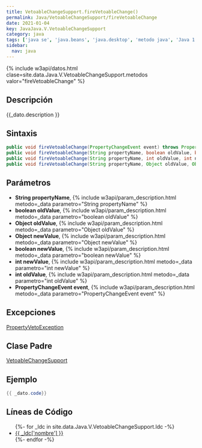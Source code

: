 ```yaml
---
title: VetoableChangeSupport.fireVetoableChange()
permalink: Java/VetoableChangeSupport/fireVetoableChange
date: 2021-01-04
key: JavaJava.V.VetoableChangeSupport
category: java
tags: ['java se', 'java.beans', 'java.desktop', 'metodo java', 'Java 1.1']
sidebar: 
  nav: java
---
```


{% include w3api/datos.html clase=site.data.Java.V.VetoableChangeSupport.metodos valor="fireVetoableChange" %}

## Descripción
{{_dato.description }}

## Sintaxis
~~~java
public void fireVetoableChange(PropertyChangeEvent event) throws PropertyVetoException
public void fireVetoableChange(String propertyName, boolean oldValue, boolean newValue) throws PropertyVetoException
public void fireVetoableChange(String propertyName, int oldValue, int newValue) throws PropertyVetoException
public void fireVetoableChange(String propertyName, Object oldValue, Object newValue) throws PropertyVetoException
~~~

## Parámetros
* **String propertyName**,  {% include w3api/param_description.html metodo=_data parametro="String propertyName" %}
* **boolean oldValue**,  {% include w3api/param_description.html metodo=_data parametro="boolean oldValue" %}
* **Object oldValue**,  {% include w3api/param_description.html metodo=_data parametro="Object oldValue" %}
* **Object newValue**,  {% include w3api/param_description.html metodo=_data parametro="Object newValue" %}
* **boolean newValue**,  {% include w3api/param_description.html metodo=_data parametro="boolean newValue" %}
* **int newValue**,  {% include w3api/param_description.html metodo=_data parametro="int newValue" %}
* **int oldValue**,  {% include w3api/param_description.html metodo=_data parametro="int oldValue" %}
* **PropertyChangeEvent event**,  {% include w3api/param_description.html metodo=_data parametro="PropertyChangeEvent event" %}

## Excepciones
[PropertyVetoException](/Java/PropertyVetoException/)

## Clase Padre
[VetoableChangeSupport](/Java/VetoableChangeSupport/)

## Ejemplo
~~~java
{{ _dato.code}}
~~~

## Líneas de Código
<ul>
{%- for _ldc in site.data.Java.V.VetoableChangeSupport.ldc -%}
   <li>
       <a href="{{_ldc['url'] }}">{{ _ldc['nombre'] }}</a>
   </li>
{%- endfor -%}
</ul>
